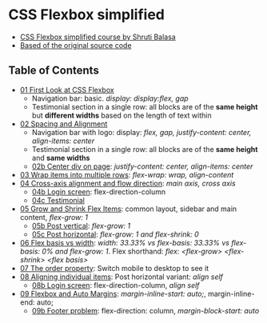# CSS Flexbox simplified

- [CSS Flexbox simplified course by Shruti Balasa](https://laracasts.com/series/css-flexbox-simplified/)
- [Based of the original source code](https://github.com/laracasts/css-flexbox-simplified)

## Table of Contents

- [01 First Look at CSS Flexbox](https://dragoncillos.github.io/CSS-Flexbox/01-first-look.html)
  - Navigation bar: basic. *display: display:flex, gap*
  - Testimonial section in a single row: all blocks are of the **same height** but **different widths** based on the length of text within
- [02 Spacing and Alignment](https://dragoncillos.github.io/CSS-Flexbox/02-spacing-and-alignment.html)
  - Navigation bar with logo: display: *flex, gap, justify-content: center, align-items: center*
  - Testimonial section in a single row: all blocks are of the **same height** and **same widths**
  - [02b Center div on page](https://dragoncillos.github.io/CSS-Flexbox/02b-center-div.html): *justify-content: center, align-items: center*
- [03 Wrap items into multiple rows](https://dragoncillos.github.io/CSS-Flexbox/03-wrap-items-multiple-rows.html): *flex-wrap: wrap, align-content*
- [04 Cross-axis alignment and flow direction](https://dragoncillos.github.io/CSS-Flexbox/04-cross-axis-alignment-and-flow-direction.html): *main axis, cross axis*
  - [04b Login screen](https://dragoncillos.github.io/CSS-Flexbox/04b-login-screen.html): flex-direction-column
  - [04c Testimonial](https://dragoncillos.github.io/CSS-Flexbox/04c-testimonial.html)
- [05 Grow and Shrink Flex Items](https://dragoncillos.github.io/CSS-Flexbox/05-grow-and-shrink.html): common layout, sidebar and main content, *flex-grow: 1*
  - [05b Post vertical](https://dragoncillos.github.io/CSS-Flexbox/05b-post-vertical.html): *flex-grow: 1*
  - [05c Post horizontal](https://dragoncillos.github.io/CSS-Flexbox/05c-post-horizontal.html): *flex-grow: 1 and flex-shrink: 0*
- [06 Flex basis vs width](https://dragoncillos.github.io/CSS-Flexbox/06-flex-shorthand.html): *width: 33.33% vs flex-basis: 33.33% vs flex-basis: 0% and flex-grow: 1*. Flex shorthand: *flex: &lt;flex-grow&gt; &lt;flex-shrink&gt; &lt;flex basis&gt;*
- [07 The order property](https://dragoncillos.github.io/CSS-Flexbox/07-order.html): Switch mobile to desktop to see it
- [08 Aligning individual items](https://dragoncillos.github.io/CSS-Flexbox/08-align-individual-items.html): Post horizontal variant: *align self*
  - [08b Login screen](https://dragoncillos.github.io/CSS-Flexbox/08b-login-screen.html): flex-direction-column, *align self*
- [09 Flexbox and Auto Margins](https://dragoncillos.github.io/CSS-Flexbox/09-auto-margins.html): *margin-inline-start: auto;*, margin-inline-end: auto;
  - [09b Footer problem](https://dragoncillos.github.io/CSS-Flexbox/09-footer.html): flex-direction: column, *margin-block-start: auto*
